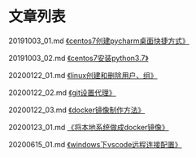 # 文章列表

20191003_01.md [《centos7创建pycharm桌面快捷方式》](https://github.com/bertramcheng/blog/blob/master/常用/20191003_01.md)

20191003_02.md [《centos7安装python3.7》](https://github.com/bertramcheng/blog/blob/master/common/20191003_02.md)

20200122_01.md [《linux创建和删除用户、组》](https://github.com/bertramcheng/blog/blob/master/common/20200122_01.md)

20200122_02.md [《git设置代理》](https://github.com/bertramcheng/blog/blob/master/common/20200122_02.md)

20200122_03.md [《docker镜像制作方法》](https://github.com/bertramcheng/blog/blob/master/common/20200122_03.md)

20200123_01.md [《将本地系统做成docker镜像》](https://github.com/bertramcheng/blog/blob/master/common/20200123_01.md)

20200615_01.md [《windows下vscode远程连接配置》](https://github.com/bertramcheng/blog/blob/master/common/20200615_01.md)
